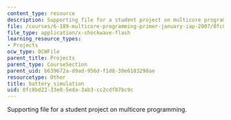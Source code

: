 ```yaml
---
content_type: resource
description: Supporting file for a student project on multicore programming.
file: /courses/6-189-multicore-programming-primer-january-iap-2007/0fc8bd2233e05eda3ab3cc2cdf07bc9c_battery_simulation.swf
file_type: application/x-shockwave-flash
learning_resource_types:
- Projects
ocw_type: OCWFile
parent_title: Projects
parent_type: CourseSection
parent_uid: b639672a-d9ad-956d-f1d8-30e6183298ae
resourcetype: Other
title: battery_simulation
uid: 0fc8bd22-33e0-5eda-3ab3-cc2cdf07bc9c
---
```

Supporting file for a student project on multicore programming.

